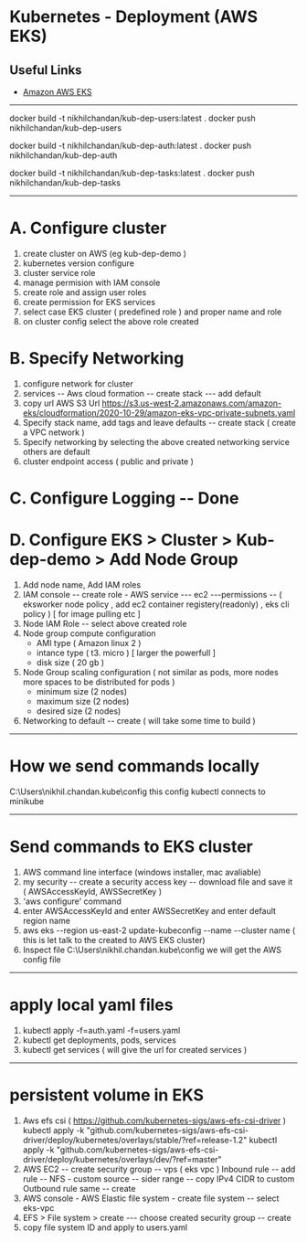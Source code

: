 # Kubernetes - Deployment (AWS EKS)

## Useful Links

- [Amazon AWS EKS](https://aws.amazon.com/eks/)

-----------------

docker build -t nikhilchandan/kub-dep-users:latest .
docker push nikhilchandan/kub-dep-users

docker build -t nikhilchandan/kub-dep-auth:latest .
docker push nikhilchandan/kub-dep-auth

docker build -t nikhilchandan/kub-dep-tasks:latest .
docker push nikhilchandan/kub-dep-tasks

-------------------
# A. Configure cluster
1. create cluster on AWS (eg kub-dep-demo )
2. kubernetes version configure
3. cluster service role 
5. manage permision with IAM console
6. create role and assign user roles
7. create permission for EKS services
8. select case EKS cluster ( predefined role ) and proper name and role
9. on cluster config select the above role created

# B. Specify Networking
1. configure network for cluster 
2. services -- Aws cloud formation -- create stack --- add default
3. copy url AWS S3 Url  https://s3.us-west-2.amazonaws.com/amazon-eks/cloudformation/2020-10-29/amazon-eks-vpc-private-subnets.yaml 
4. Specify stack name, add tags and leave defaults  -- create stack ( create a VPC network )
5. Specify networking by selecting the above created networking service others are default
6. cluster endpoint access ( public and private )

# C. Configure Logging -- Done

# D. Configure EKS > Cluster > Kub-dep-demo > Add Node Group
1. Add node name, Add IAM roles 
2. IAM console -- create role - AWS service --- ec2 ---permissions -- ( eksworker node policy , add ec2 container registery(readonly) , eks cli policy ) [ for image pulling etc ]
3. Node IAM Role -- select above created role 
4. Node group compute configuration 
    - AMI type ( Amazon linux 2 ) 
    - intance type ( t3. micro ) [ larger the powerfull ]
    - disk size ( 20 gb )
5. Node Group scaling configuration ( not similar as pods, more nodes more spaces to be distributed for pods )
    - minimum size (2 nodes)
    - maximum size (2 nodes)    
    - desired size (2 nodes)
6. Networking to default -- create ( will take some time to build )

--------------------------

# How we send commands locally 

C:\Users\nikhil.chandan\.kube\config
this config kubectl connects to minikube

---------------------------

# Send commands to EKS cluster

1. AWS command line interface (windows installer, mac avaliable)
2. my security  -- create a security access key -- download file and save it ( AWSAccessKeyId, AWSSecretKey )
3. 'aws configure' command
4. enter AWSAccessKeyId and enter AWSSecretKey and enter default region name
5. aws eks --region us-east-2 update-kubeconfig --name --cluster name ( this is let talk to the created to AWS EKS cluster)
5. Inspect file C:\Users\nikhil.chandan\.kube\config we will get the AWS config file

--------------------------

# apply local yaml files

1. kubectl apply -f=auth.yaml -f=users.yaml
2. kubectl get deployments, pods, services
3. kubectl get services ( will give the url for created services )

-------------------------

# persistent volume in EKS

1. Aws efs csi ( https://github.com/kubernetes-sigs/aws-efs-csi-driver )
   kubectl apply -k "github.com/kubernetes-sigs/aws-efs-csi-driver/deploy/kubernetes/overlays/stable/?ref=release-1.2"
   kubectl apply -k "github.com/kubernetes-sigs/aws-efs-csi-driver/deploy/kubernetes/overlays/dev/?ref=master"
2. AWS EC2 -- create security group -- vps ( eks vpc )
   Inbound rule -- add rule --  NFS - custom source -- sider range -- copy IPv4 CIDR to custom
   Outbound rule same -- create 
3. AWS console - AWS Elastic file system - create file system -- select eks-vpc 
4. EFS > File system > create --- choose created security group -- create
5. copy file system ID and apply to users.yaml 





















